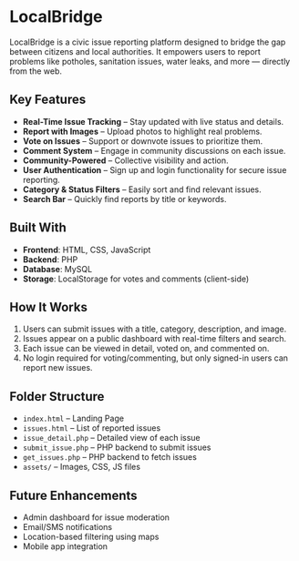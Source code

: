 # LocalBridge 

LocalBridge is a civic issue reporting platform designed to bridge the gap between citizens and local authorities. It empowers users to report problems like potholes, sanitation issues, water leaks, and more — directly from the web.

##  Key Features

-  **Real-Time Issue Tracking** – Stay updated with live status and details.
-  **Report with Images** – Upload photos to highlight real problems.
-  **Vote on Issues** – Support or downvote issues to prioritize them.
-  **Comment System** – Engage in community discussions on each issue.
-  **Community-Powered** – Collective visibility and action.
-  **User Authentication** – Sign up and login functionality for secure issue reporting.
-  **Category & Status Filters** – Easily sort and find relevant issues.
-  **Search Bar** – Quickly find reports by title or keywords.

##  Built With

- **Frontend**: HTML, CSS, JavaScript
- **Backend**: PHP
- **Database**: MySQL
- **Storage**: LocalStorage for votes and comments (client-side)

## How It Works

1. Users can submit issues with a title, category, description, and image.
2. Issues appear on a public dashboard with real-time filters and search.
3. Each issue can be viewed in detail, voted on, and commented on.
4. No login required for voting/commenting, but only signed-in users can report new issues.

## Folder Structure

- `index.html` – Landing Page
- `issues.html` – List of reported issues
- `issue_detail.php` – Detailed view of each issue
- `submit_issue.php` – PHP backend to submit issues
- `get_issues.php` – PHP backend to fetch issues
- `assets/` – Images, CSS, JS files

##  Future Enhancements

- Admin dashboard for issue moderation
- Email/SMS notifications
- Location-based filtering using maps
- Mobile app integration

